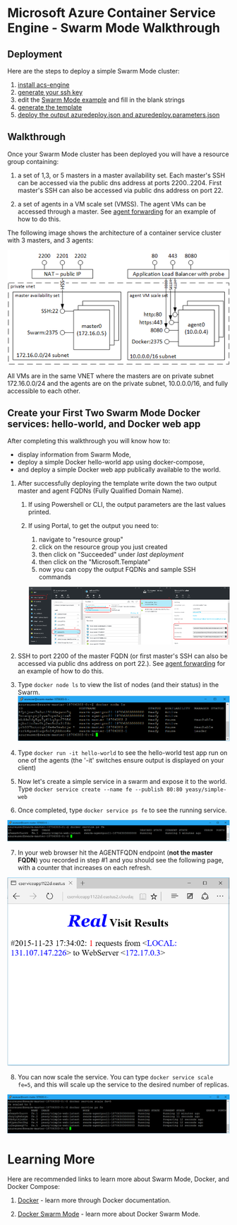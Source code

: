 # Microsoft Azure Container Service Engine - Swarm Mode Walkthrough

## Deployment

Here are the steps to deploy a simple Swarm Mode cluster:

1. [install acs-engine](acsengine.md#downloading-and-building-acs-engine)
2. [generate your ssh key](ssh.md#ssh-key-generation)
3. edit the [Swarm Mode example](../examples/swarmmode.json) and fill in the blank strings
4. [generate the template](acsengine.md#generating-a-template)
5. [deploy the output azuredeploy.json and azuredeploy.parameters.json](../acsengine.md#deployment-usage)

## Walkthrough

Once your Swarm Mode cluster has been deployed you will have a resource group containing:

1. a set of 1,3, or 5 masters in a master availability set.  Each master's SSH can be accessed via the public dns address at ports 2200..2204. First master's SSH can also be accessed via public dns address on port 22.

2. a set of agents in a VM scale set (VMSS).  The agent VMs can be accessed through a master.  See [agent forwarding](ssh.md#key-management-and-agent-forwarding-with-windows-pageant) for an example of how to do this.

The following image shows the architecture of a container service cluster with 3 masters, and 3 agents:

 ![Image of Swarm container service on azure](images/swarm.png)

 All VMs are in the same VNET where the masters are on private subnet 172.16.0.0/24 and the agents are on the private subnet, 10.0.0.0/16, and fully accessible to each other.

## Create your First Two Swarm Mode Docker services: hello-world, and Docker web app

After completing this walkthrough you will know how to:
 * display information from Swarm Mode,
 * deploy a simple Docker hello-world app using docker-compose,
 * and deploy a simple Docker web app publically available to the world.


 1. After successfully deploying the template write down the two output master and agent FQDNs (Fully Qualified Domain Name).
    1. If using Powershell or CLI, the output parameters are the last values printed.
    2. If using Portal, to get the output you need to:
        1. navigate to "resource group"
        2. click on the resource group you just created
        3. then click on "Succeeded" under *last deployment*
        4. then click on the "Microsoft.Template"
        5. now you can copy the output FQDNs and sample SSH commands
        
        ![Image of docker scaling](images/findingoutputs.png)

 2. SSH to port 2200 of the master FQDN (or first master's SSH can also be accessed via public dns address on port 22.). See [agent forwarding](ssh.md#key-management-and-agent-forwarding-with-windows-pageant) for an example of how to do this.

 3. Type `docker node ls` to view the list of nodes (and their status) in the Swarm.
 ![Image of docker node ls](images/dockernodels.png)

 4. Type `docker run -it hello-world` to see the hello-world test app run on one of the agents (the '-it' switches ensure output is displayed on your client)

 5. Now let's create a simple service in a swarm and expose it to the world.  Type `docker service create --name fe --publish 80:80 yeasy/simple-web`

 6. Once completed, type `docker service ps fe` to see the running service.

 ![Image of docker service ps](images/dockerserviceps.png)

 7. In your web browser hit the AGENTFQDN endpoint (**not the master FQDN**) you recorded in step #1 and you should see the following page, with a counter that increases on each refresh.

 ![Image of the web page](images/swarmbrowser.png)

 8. You can now scale the service.  You can type `docker service scale fe=5`, and this will scale up the service to the desired number of replicas.  

 ![Image of service scaling](images/dockerservicescale.png)

# Learning More

Here are recommended links to learn more about Swarm Mode, Docker, and Docker Compose:

1. [Docker](https://docs.docker.com/) - learn more through Docker documentation.

2. [Docker Swarm Mode](https://docs.docker.com/engine/swarm/) - learn more about Docker Swarm Mode.